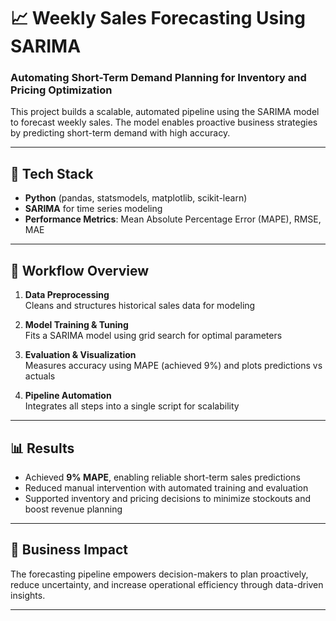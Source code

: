 # 📈 Weekly Sales Forecasting Using SARIMA

### Automating Short-Term Demand Planning for Inventory and Pricing Optimization

This project builds a scalable, automated pipeline using the SARIMA model to forecast weekly sales. The model enables proactive business strategies by predicting short-term demand with high accuracy.

---

## 🧰 Tech Stack

- **Python** (pandas, statsmodels, matplotlib, scikit-learn)
- **SARIMA** for time series modeling
- **Performance Metrics**: Mean Absolute Percentage Error (MAPE), RMSE, MAE

---

## 🚀 Workflow Overview

1. **Data Preprocessing**  
   Cleans and structures historical sales data for modeling

2. **Model Training & Tuning**  
   Fits a SARIMA model using grid search for optimal parameters

3. **Evaluation & Visualization**  
   Measures accuracy using MAPE (achieved 9%) and plots predictions vs actuals

4. **Pipeline Automation**  
   Integrates all steps into a single script for scalability

---



## 📊 Results

- Achieved **9% MAPE**, enabling reliable short-term sales predictions  
- Reduced manual intervention with automated training and evaluation  
- Supported inventory and pricing decisions to minimize stockouts and boost revenue planning  

---

## 🧠 Business Impact

The forecasting pipeline empowers decision-makers to plan proactively, reduce uncertainty, and increase operational efficiency through data-driven insights.

---
